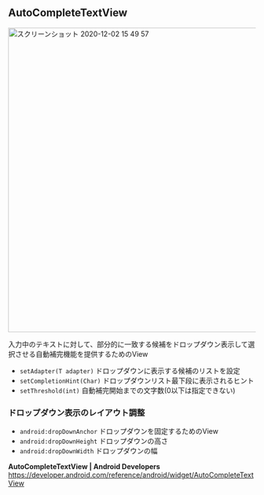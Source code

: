 ## AutoCompleteTextView
<img width="620" alt="スクリーンショット 2020-12-02 15 49 57" src="https://user-images.githubusercontent.com/16067422/105197110-9f81f300-5b7f-11eb-9ce3-adca73aedbe5.jpg">

入力中のテキストに対して、部分的に一致する候補をドロップダウン表示して選択させる自動補完機能を提供するためのView

- `setAdapter(T adapter)` ドロップダウンに表示する候補のリストを設定
- `setCompletionHint(Char)` ドロップダウンリスト最下段に表示されるヒント
- `setThreshold(int)` 自動補完開始までの文字数(0以下は指定できない)

### ドロップダウン表示のレイアウト調整

- `android:dropDownAnchor` ドロップダウンを固定するためのView
- `android:dropDownHeight` ドロップダウンの高さ
- `android:dropDownWidth` ドロップダウンの幅

**AutoCompleteTextView | Android Developers**  
https://developer.android.com/reference/android/widget/AutoCompleteTextView
